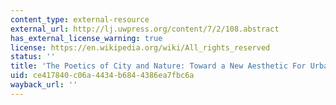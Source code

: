 ```yaml
---
content_type: external-resource
external_url: http://lj.uwpress.org/content/7/2/108.abstract
has_external_license_warning: true
license: https://en.wikipedia.org/wiki/All_rights_reserved
status: ''
title: 'The Poetics of City and Nature: Toward a New Aesthetic For Urban Design'
uid: ce417840-c06a-4434-b684-4386ea7fbc6a
wayback_url: ''
---
```


